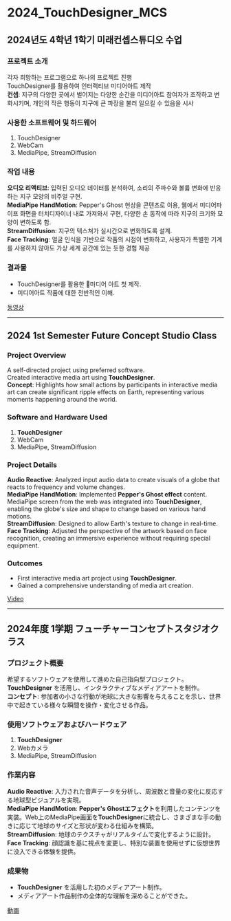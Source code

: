 # 2024_TouchDesigner_MCS

## 2024년도 4학년 1학기 미래컨셉스튜디오 수업

### 프로젝트 소개
각자 희망하는 프로그램으로 하나의 프로젝트 진행  
TouchDesigner를 활용하여 인터랙티브 미디어아트 제작  
**컨셉**: 지구의 다양한 곳에서 벌어지는 다양한 순간을 미디어아트 참여자가 조작하고 변화시키며, 개인의 작은 행동이 지구에 큰 파장을 불러 일으킬 수 있음을 시사  

### 사용한 소프트웨어 및 하드웨어
1. TouchDesigner  
2. WebCam  
3. MediaPipe, StreamDiffusion  

### 작업 내용
**오디오 리액티브**: 입력된 오디오 데이터를 분석하여, 소리의 주파수와 볼륨 변화에 반응하는 지구 모양의 비주얼 구현.  
**MediaPipe HandMotion**: Pepper's Ghost 현상을 콘텐츠로 이용, 웹에서 미디어파이프 화면을 터치디자이너 내로 가져와서 구현, 다양한 손 동작에 따라 지구의 크기와 모양이 변하도록 함.  
**StreamDiffusion**: 지구의 텍스쳐가 실시간으로 변화하도록 설계.  
**Face Tracking**: 얼굴 인식을 기반으로 작품의 시점이 변화하고, 사용자가 특별한 기계를 사용하지 않아도 가상 세계 공간에 있는 듯한 경험 제공    


### 결과물
- TouchDesigner를 활용한 미디어 아트 첫 제작.
- 미디어아트 작품에 대한 전반적인 이해.  

[동영상](https://youtu.be/iVLlfBn-c50)  

---

## 2024 1st Semester Future Concept Studio Class  

### Project Overview  
A self-directed project using preferred software.  
Created interactive media art using **TouchDesigner**.  
**Concept**: Highlights how small actions by participants in interactive media art can create significant ripple effects on Earth, representing various moments happening around the world.  

### Software and Hardware Used  
1. **TouchDesigner**  
2. WebCam  
3. MediaPipe, StreamDiffusion  

### Project Details  
**Audio Reactive**: Analyzed input audio data to create visuals of a globe that reacts to frequency and volume changes.  
**MediaPipe HandMotion**: Implemented **Pepper's Ghost effect** content. MediaPipe screen from the web was integrated into **TouchDesigner**, enabling the globe's size and shape to change based on various hand motions.  
**StreamDiffusion**: Designed to allow Earth's texture to change in real-time.  
**Face Tracking**: Adjusted the perspective of the artwork based on face recognition, creating an immersive experience without requiring special equipment.  

### Outcomes  
- First interactive media art project using **TouchDesigner**.  
- Gained a comprehensive understanding of media art creation.  

[Video](https://youtu.be/iVLlfBn-c50)  

---

## 2024年度 1学期 フューチャーコンセプトスタジオクラス  

### プロジェクト概要  
希望するソフトウェアを使用して進めた自己指向型プロジェクト。  
**TouchDesigner** を活用し、インタラクティブなメディアアートを制作。  
**コンセプト**: 参加者の小さな行動が地球に大きな影響を与えることを示し、世界中で起きている様々な瞬間を操作・変化させる作品。  

### 使用ソフトウェアおよびハードウェア  
1. **TouchDesigner**  
2. Webカメラ  
3. MediaPipe, StreamDiffusion  

### 作業内容  
**Audio Reactive**: 入力された音声データを分析し、周波数と音量の変化に反応する地球型ビジュアルを実現。  
**MediaPipe HandMotion**: **Pepper's Ghostエフェクト**を利用したコンテンツを実装。Web上のMediaPipe画面を**TouchDesigner**に統合し、さまざまな手の動きに応じて地球のサイズと形状が変わる仕組みを構築。  
**StreamDiffusion**: 地球のテクスチャがリアルタイムで変化するように設計。  
**Face Tracking**: 顔認識を基に視点を変更し、特別な装置を使用せずに仮想世界に没入できる体験を提供。  

### 成果物  
- **TouchDesigner** を活用した初のメディアアート制作。  
- メディアアート作品制作の全体的な理解を深めることができた。  

[動画](https://youtu.be/iVLlfBn-c50)  
